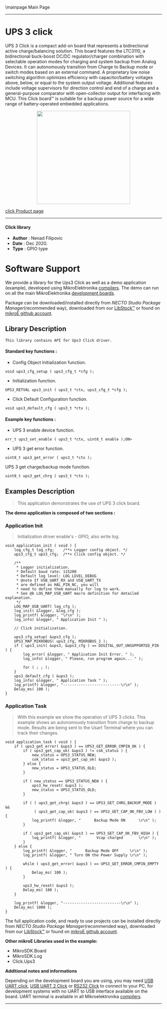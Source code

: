 \mainpage Main Page

---
# UPS 3 click

UPS 3 Click is a compact add-on board that represents a bidirectional active charge/balancing solution. This board features the LTC3110, a bidirectional buck-boost DC/DC regulator/charger combination with selectable operation modes for charging and system backup from Analog Devices. It can autonomously transition from Charge to Backup mode or switch modes based on an external command. A proprietary low noise switching algorithm optimizes efficiency with capacitor/battery voltages above, below, or equal to the system output voltage. Additional features include voltage supervisors for direction control and end of a charge and a general-purpose comparator with open-collector output for interfacing with MCU. This Click board™ is suitable for a backup power source for a wide range of battery-operated embedded applications.

<p align="center">
  <img src="https://download.mikroe.com/images/click_for_ide/ups3_click.png" height=300px>
</p>

[click Product page](https://www.mikroe.com/ups-3)

---


#### Click library

- **Author**        : Nenad Filipovic
- **Date**          : Dec 2020.
- **Type**          : GPIO type


# Software Support

We provide a library for the Ups3 Click
as well as a demo application (example), developed using MikroElektronika
[compilers](https://www.mikroe.com/necto-studio).
The demo can run on all the main MikroElektronika [development boards](https://www.mikroe.com/development-boards).

Package can be downloaded/installed directly from *NECTO Studio Package Manager*(recommended way), downloaded from our [LibStock&trade;](https://libstock.mikroe.com) or found on [mikroE github account](https://github.com/MikroElektronika/mikrosdk_click_v2/tree/master/clicks).

## Library Description

```
This library contains API for Ups3 Click driver.
```

#### Standard key functions :

- Config Object Initialization function.
```
void ups3_cfg_setup ( ups3_cfg_t *cfg );
```

- Initialization function.
```
UPS3_RETVAL ups3_init ( ups3_t *ctx, ups3_cfg_t *cfg );
```

- Click Default Configuration function.
```
void ups3_default_cfg ( ups3_t *ctx );
```

#### Example key functions :

- UPS 3 enable device function.
```
err_t ups3_set_enable ( ups3_t *ctx, uint8_t enable );ON>
```

- UPS 3 get error function.
```
uint8_t ups3_get_error ( ups3_t *ctx );
```

 UPS 3 get charge/backup mode function.
```
uint8_t ups3_get_chrg ( ups3_t *ctx );
```

## Examples Description

> This application demonstrates the use of UPS 3 click board. 

**The demo application is composed of two sections :**

### Application Init

> Initialization driver enable's - GPIO, also write log.

```
void application_init ( void ) {
    log_cfg_t log_cfg;    /**< Logger config object. */
    ups3_cfg_t ups3_cfg;  /**< Click config object. */

    /** 
     * Logger initialization.
     * Default baud rate: 115200
     * Default log level: LOG_LEVEL_DEBUG
     * @note If USB_UART_RX and USB_UART_TX 
     * are defined as HAL_PIN_NC, you will 
     * need to define them manually for log to work. 
     * See @b LOG_MAP_USB_UART macro definition for detailed explanation.
     */
    LOG_MAP_USB_UART( log_cfg );
    log_init( &logger, &log_cfg );
    log_printf( &logger, "\r\n" );
    log_info( &logger, " Application Init " );

    // Click initialization.

    ups3_cfg_setup( &ups3_cfg );
    UPS3_MAP_MIKROBUS( ups3_cfg, MIKROBUS_1 );
    if ( ups3_init( &ups3, &ups3_cfg ) == DIGITAL_OUT_UNSUPPORTED_PIN ) {
        log_error( &logger, " Application Init Error. " );
        log_info( &logger, " Please, run program again... " );

        for ( ; ; );
    }
    ups3_default_cfg ( &ups3 );
    log_info( &logger, " Application Task " );
    log_printf( &logger, "--------------------------\r\n" );
    Delay_ms( 100 );
}
```

### Application Task

> With this example we show the operation of UPS 3 clicks.
> This example shows an autonomously transition from charge to backup mode.
> Results are being sent to the Usart Terminal where you can track their changes. 

```
void application_task ( void ) {      
    if ( ups3_get_error( &ups3 ) == UPS3_GET_ERROR_CMPIN_OK ) {
        if ( ups3_get_cap_ok( &ups3 ) != cok_status ) {
            new_status = UPS3_STATUS_NEW; 
            cok_status = ups3_get_cap_ok( &ups3 );
        } else {
            new_status = UPS3_STATUS_OLD;    
        }
    
        if ( new_status == UPS3_STATUS_NEW ) {
            ups3_hw_reset( &ups3 );
            new_status = UPS3_STATUS_OLD;
        }
        
        if ( ( ups3_get_chrg( &ups3 ) == UPS3_GET_CHRG_BACKUP_MODE ) && 
             ( ups3_get_cap_ok( &ups3 ) == UPS3_GET_CAP_OK_FBV_LOW ) ) {
            log_printf( &logger, "      Backup Mode ON      \r\n" );
        }
        
        if ( ups3_get_cap_ok( &ups3 ) == UPS3_GET_CAP_OK_FBV_HIGH ) {
            log_printf( &logger, "       Vcap charged       \r\n" );
        }
    } else {
        log_printf( &logger, "      Backup Mode OFF     \r\n" );
        log_printf( &logger, " Turn ON the Power Supply \r\n" );
            
        while ( ups3_get_error( &ups3 ) == UPS3_GET_ERROR_CMPIN_EMPTY ) {
            Delay_ms( 100 );   
        }
            
        ups3_hw_reset( &ups3 );
        Delay_ms( 100 );
    }
    
    log_printf( &logger, "--------------------------\r\n" );
    Delay_ms( 1000 );
}
```

The full application code, and ready to use projects can be installed directly from *NECTO Studio Package Manager*(recommended way), downloaded from our [LibStock&trade;](https://libstock.mikroe.com) or found on [mikroE github account](https://github.com/MikroElektronika/mikrosdk_click_v2/tree/master/clicks).

**Other mikroE Libraries used in the example:**

- MikroSDK.Board
- MikroSDK.Log
- Click.Ups3

**Additional notes and informations**

Depending on the development board you are using, you may need
[USB UART click](https://www.mikroe.com/usb-uart-click),
[USB UART 2 Click](https://www.mikroe.com/usb-uart-2-click) or
[RS232 Click](https://www.mikroe.com/rs232-click) to connect to your PC, for
development systems with no UART to USB interface available on the board. UART
terminal is available in all Mikroelektronika
[compilers](https://shop.mikroe.com/compilers).

---
